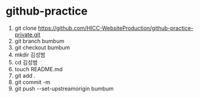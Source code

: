 # github-practice

1. git clone https://github.com/HICC-WebsiteProduction/github-practice-private.git
2. git branch bumbum
3. git checkout bumbum
4. mkdir 김성범
5. cd 김성범
6. touch README.md
7. git add .
8. git commit -m
9. git push --set-upstreamorigin bumbum